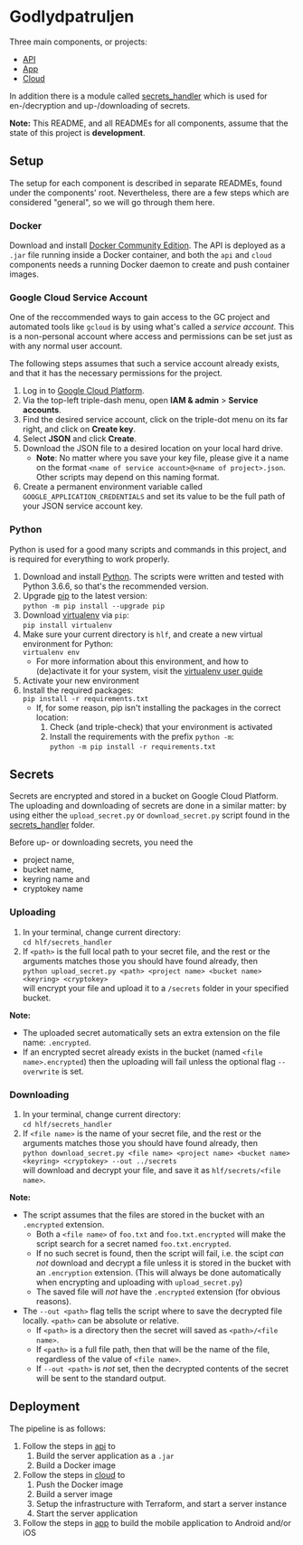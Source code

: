 # Godlydpatruljen

Three main components, or projects:

* [API](/api)
* [App](/app)
* [Cloud](/cloud)

In addition there is a module called [secrets_handler](/secrets_handler) which is used for en-/decryption and up-/downloading of secrets.

**Note:** This README, and all READMEs for all components, assume that the state of this project is **development**.

## Setup
The setup for each component is described in separate READMEs, found under the components' root. Nevertheless, there are a few steps which are considered "general", so we will go through them here.

### Docker
Download and install [Docker Community Edition][docker-ce]. The API is deployed as a `.jar` file running inside a Docker container, and both the `api` and `cloud` components needs a running Docker daemon to create and push container images.

### Google Cloud Service Account
One of the reccommended ways to gain access to the GC project and automated tools like `gcloud` is by using what's called a _service account_. This is a non-personal account where access and permissions can be set just as with any normal user account.

The following steps assumes that such a service account already exists, and that it has the necessary permissions for the project.

1. Log in to [Google Cloud Platform][gcp].
1. Via the top-left triple-dash menu, open **IAM &amp; admin** &gt; **Service accounts**.
1. Find the desired service account, click on the triple-dot menu on its far right, and click on **Create key**.
1. Select **JSON** and click **Create**.
1. Download the JSON file to a desired location on your local hard drive.
    - **Note**: No matter where you save your key file, please give it a name on the format `<name of service account>@<name of project>.json`. Other scripts may depend on this naming format.
1. Create a permanent environment variable called `GOOGLE_APPLICATION_CREDENTIALS` and set its value to be the full path of your JSON service account key.

### Python
Python is used for a good many scripts and commands in this project, and is required for everything to work properly.

1. Download and install [Python][python]. The scripts were written and tested with Python 3.6.6, so that's the recommended version.
1. Upgrade [pip][pip] to the latest version:  
   `python -m pip install --upgrade pip`
1. Download [virtualenv][virtualenv] via `pip`:  
   `pip install virtualenv`
1. Make sure your current directory is `hlf`, and create a new virtual environment for Python:  
   `virtualenv env`
    - For more information about this environment, and how to (de)activate it for your system, visit the [virtualenv user guide][virtualenv-guide]
1. Activate your new environment
1. Install the required packages:  
   `pip install -r requirements.txt`
    - If, for some reason, pip isn't installing the packages in the correct location:
        1. Check (and triple-check) that your environment is activated
        1. Install the requirements with the prefix `python -m`:  
           `python -m pip install -r requirements.txt`

## Secrets
Secrets are encrypted and stored in a bucket on Google Cloud Platform. The uploading and downloading of secrets are done in a similar matter: by using either the `upload_secret.py` or `download_secret.py` script found in the [secrets_handler](secrets_handler) folder.

Before up- or downloading secrets, you need the
- project name,
- bucket name,
- keyring name and
- cryptokey name

### Uploading
1. In your terminal, change current directory:  
   `cd hlf/secrets_handler`
1. If `<path>` is the full local path to your secret file, and the rest or the arguments matches those you should have found already, then  
`python upload_secret.py <path> <project name> <bucket name> <keyring> <cryptokey>`  
   will encrypt your file and upload it to a `/secrets` folder in your specified bucket.

**Note:**
- The uploaded secret automatically sets an extra extension on the file name: `.encrypted`.
- If an encrypted secret already exists in the bucket (named `<file name>.encrypted`) then the uploading will fail unless the optional flag `--overwrite` is set.

### Downloading
1. In your terminal, change current directory:  
   `cd hlf/secrets_handler`
1. If `<file name>` is the name of your secret file, and the rest or the arguments matches those you should have found already, then  
`python download_secret.py <file name> <project name> <bucket name> <keyring> <cryptokey> --out ../secrets`  
   will download and decrypt your file, and save it as `hlf/secrets/<file name>`.

**Note:**
- The script assumes that the files are stored in the bucket with an `.encrypted` extension.
    - Both a `<file name>` of `foo.txt` and `foo.txt.encrypted` will make the script search for a secret named `foo.txt.encrypted`.
    - If no such secret is found, then the script will fail, i.e. the scipt _can not_ download and decrypt a file unless it is stored in the bucket with an `.encryption` extension. (This will always be done automatically when encrypting and uploading with `upload_secret.py`)
    - The saved file will _not_ have the `.encrypted` extension (for obvious reasons).
- The `--out <path>` flag tells the script where to save the decrypted file locally. `<path>` can be absolute or relative.
    - If `<path>` is a directory then the secret will saved as `<path>/<file name>`.
    - If `<path>` is a full file path, then that will be the name of the file, regardless of the value of `<file name>`.
    - If `--out <path>` is _not_ set, then the decrypted contents of the secret will be sent to the standard output.

## Deployment
The pipeline is as follows:
1. Follow the steps in [api](api) to
    1. Build the server application as a `.jar`
    1. Build a Docker image
1. Follow the steps in [cloud](cloud) to
    1. Push the Docker image
    1. Build a server image
    1. Setup the infrastructure with Terraform, and start a server instance
    1. Start the server application
1. Follow the steps in [app](app) to build the mobile application to Android and/or iOS


[docker-ce]:        https://store.docker.com/search?type=edition&offering=community
[gcp]:              https://console.cloud.google.com/
[pip]:              https://pypi.org/project/pip/
[python]:           https://www.python.org/downloads/
[virtualenv]:       https://virtualenv.pypa.io/en/stable/installation/
[virtualenv-guide]: https://virtualenv.pypa.io/en/stable/userguide/
